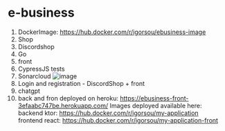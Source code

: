 # e-business
1. DockerImage: https://hub.docker.com/r/igorsou/ebusiness-image
2. Shop
3. Discordshop
4. Go
5. front
6. CypressJS tests
7. Sonarcloud ![image](https://user-images.githubusercontent.com/69080602/235374067-1c0cca9b-172e-4ba9-9d32-0d797b6f97d2.png)
8. Login and registration - DiscordShop + front
9. chatgpt
10. back and fron deployed on heroku: https://ebusiness-front-3efaabc747be.herokuapp.com/
Images deployed available here:  
backend ktor: https://hub.docker.com/r/igorsou/my-application  
frontend react: https://hub.docker.com/r/igorsou/my-application-front  

